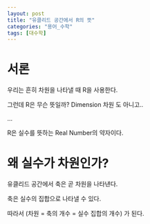 ```yaml
---
layout: post
title: "유클리드 공간에서 R의 뜻"
categories: "용어_수학"
tags: [대수학]
---
```


# 서론

우리는 흔히 차원을 나타낼 때 R을 사용한다.

그런데 R은 무슨 뜻일까? Dimension 차원 도 아니고..

...

R은 실수를 뜻하는 Real Number의 약자이다.

# 왜 실수가 차원인가?

유클리드 공간에서 축은 곧 차원을 나타낸다.

축은 실수의 집합으로 나타낼 수 있다.

따라서 (차원 = 축의 개수 = 실수 집합의 개수) 가 된다.